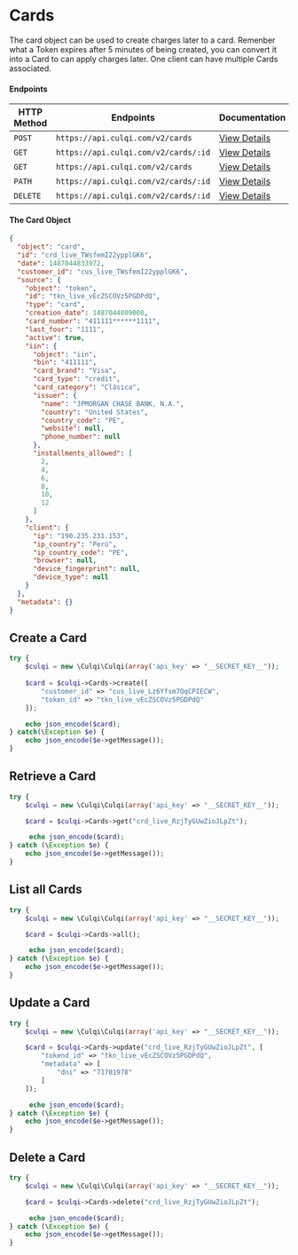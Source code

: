 # Cards

The card object can be used to create charges later to a card. Remenber what a Token expires after 5 minutes of being created, you can convert it into a Card to can apply charges later. One client can have multiple Cards associated.

#### Endpoints

| HTTP Method | Endpoints                            | Documentation                                              |
| ----------- | ------------------------------------ | ---------------------------------------------------------- |
| `POST`      | `https://api.culqi.com/v2/cards`     | [View Details](https://www.culqi.com/api/#tarjetas#create) |
| `GET`       | `https://api.culqi.com/v2/cards/:id` | [View Details](https://www.culqi.com/api/#tarjetas#detail) |
| `GET`       | `https://api.culqi.com/v2/cards`     | [View Details](https://www.culqi.com/api/#tarjetas#list)   |
| `PATH`      | `https://api.culqi.com/v2/cards/:id` | [View Details](https://www.culqi.com/api/#tarjetas#update) |
| `DELETE`    | `https://api.culqi.com/v2/cards/:id` | [View Details](https://www.culqi.com/api/#tarjetas#delete) |

#### The Card Object

```json
{
  "object": "card",
  "id": "crd_live_TWsfemI22ypplGK6",
  "date": 1487044833972,
  "customer_id": "cus_live_TWsfemI22ypplGK6",
  "source": {
    "object": "token",
    "id": "tkn_live_vEcZSCOVz5PGDPdQ",
    "type": "card",
    "creation_date": 1487044809000,
    "card_number": "411111******1111",
    "last_four": "1111",
    "active": true,
    "iin": {
      "object": "iin",
      "bin": "411111",
      "card_brand": "Visa",
      "card_type": "credit",
      "card_category": "Clásica",
      "issuer": {
        "name": "JPMORGAN CHASE BANK, N.A.",
        "country": "United States",
        "country_code": "PE",
        "website": null,
        "phone_number": null
      },
      "installments_allowed": [
        2,
        4,
        6,
        8,
        10,
        12
      ]
    },
    "client": {
      "ip": "190.235.231.153",
      "ip_country": "Perú",
      "ip_country_code": "PE",
      "browser": null,
      "device_fingerprint": null,
      "device_type": null
    }
  },
  "metadata": {}
}
```

## Create a Card

```php
try {
    $culqi = new \Culqi\Culqi(array('api_key' => "__SECRET_KEY__"));
    
    $card = $culqi->Cards->create([
        "customer_id" => "cus_live_Lz6Yfsm7QqCPIECW",
        "token_id" => "tkn_live_vEcZSCOVz5PGDPdQ"
    ]);

    echo json_encode($card);
} catch(\Exception $e) {
    echo json_encode($e->getMessage());
}
```

## Retrieve a Card

```php
try {
    $culqi = new \Culqi\Culqi(array('api_key' => "__SECRET_KEY__"));

    $card = $culqi->Cards->get("crd_live_RzjTyGUwZioJLpZt");

     echo json_encode($card);
} catch (\Exception $e) {
    echo json_encode($e->getMessage());
}
```

## List all Cards

```php
try {
    $culqi = new \Culqi\Culqi(array('api_key' => "__SECRET_KEY__"));

    $card = $culqi->Cards->all();

     echo json_encode($card);
} catch (\Exception $e) {
    echo json_encode($e->getMessage());
}
```

## Update a Card

```php
try {
    $culqi = new \Culqi\Culqi(array('api_key' => "__SECRET_KEY__"));

    $card = $culqi->Cards->update("crd_live_RzjTyGUwZioJLpZt", [
        "tokend_id" => "tkn_live_vEcZSCOVz5PGDPdQ",
        "metadata" => [
            "dni" => "71701978"
        ]
    ]);

     echo json_encode($card);
} catch (\Exception $e) {
    echo json_encode($e->getMessage());
}
```

## Delete a Card

```php
try {
    $culqi = new \Culqi\Culqi(array('api_key' => "__SECRET_KEY__"));

    $card = $culqi->Cards->delete("crd_live_RzjTyGUwZioJLpZt");

     echo json_encode($card);
} catch (\Exception $e) {
    echo json_encode($e->getMessage());
}
```
